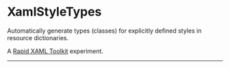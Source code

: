 # XamlStyleTypes

Automatically generate types (classes) for explicitly defined styles in resource dictionaries. 

A [Rapid XAML Toolkit](https://github.com/mrlacey/rapid-xaml-toolkit) experiment. 

---

